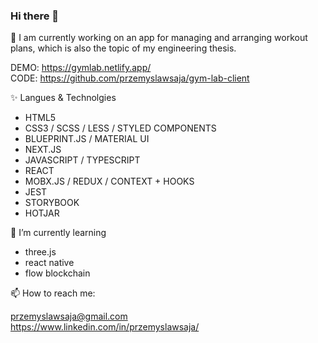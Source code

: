 ### Hi there 👋


🔭 I am currently working on an app for managing and arranging workout plans, which is also the topic of my engineering thesis.

DEMO: https://gymlab.netlify.app/ <br />
CODE: https://github.com/przemyslawsaja/gym-lab-client

✨ Langues & Technolgies 

- HTML5
- CSS3 / SCSS / LESS / STYLED COMPONENTS
- BLUEPRINT.JS / MATERIAL UI
- NEXT.JS
- JAVASCRIPT / TYPESCRIPT
- REACT
- MOBX.JS / REDUX / CONTEXT + HOOKS
- JEST
- STORYBOOK 
- HOTJAR

🌱 I’m currently learning
- three.js
- react native
- flow blockchain

📫 How to reach me:

przemyslawsaja@gmail.com <br />
https://www.linkedin.com/in/przemyslawsaja/
